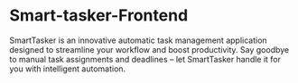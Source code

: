 # Smart-tasker-Frontend
SmartTasker is an innovative automatic task management application designed to streamline your workflow and boost productivity. Say goodbye to manual task assignments and deadlines – let SmartTasker handle it for you with intelligent automation.
